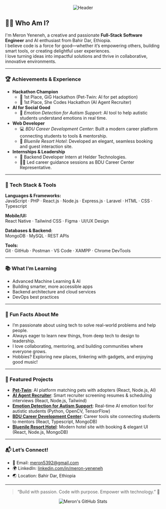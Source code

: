 <!-- Header Banner -->
<p align="center">
  <img src="https://capsule-render.vercel.app/api?type=waving&color=0:2d8cff,100:6de195&height=180&section=header&text=Hi%20👋%20I'm%20Meron%20Yeneneh&fontSize=40&fontAlign=50&fontColor=ffffff" alt="Header"/>
</p>

## 👩‍💻 Who Am I?

I'm Meron Yeneneh, a creative and passionate **Full-Stack Software Engineer** and AI enthusiast from Bahir Dar, Ethiopia.  
I believe code is a force for good—whether it’s empowering others, building smart tools, or creating delightful user experiences.  
I love turning ideas into impactful solutions and thrive in collaborative, innovative environments.  

---

### 🏆 Achievements & Experience

- **Hackathon Champion**
  - 🥇 1st Place, GiG Hackathon (Pet-Twin: AI for pet adoption)
  - 🥇 1st Place, She Codes Hackathon (AI Agent Recruiter)
- **AI for Social Good**
  - 🤖 *Emotion Detection for Autism Support*: AI tool to help autistic students understand emotions in real time.
- **Web Developer**
  - 💻 *BDU Career Development Center*: Built a modern career platform connecting students to tools & mentorship.
  - 🏨 *Bluenile Resort Hotel*: Developed an elegant, seamless booking and guest interaction site.
- **Internships & Leadership**
  - 💼 Backend Developer Intern at Helder Technologies.
  - 🧑‍🏫 Led career guidance sessions as BDU Career Center Representative.

---

### 🚀 Tech Stack & Tools

**Languages & Frameworks:**  
JavaScript · PHP · React.js · Node.js · Express.js · Laravel · HTML · CSS · Typescript

**Mobile/UI:**  
React Native · Tailwind CSS · Figma · UI/UX Design

**Databases & Backend:**  
MongoDB · MySQL · REST APIs

**Tools:**  
Git · GitHub · Postman · VS Code · XAMPP · Chrome DevTools

---

### 📚 What I’m Learning

- Advanced Machine Learning & AI
- Building smarter, more accessible apps
- Backend architecture and cloud services
- DevOps best practices

---

### 🎉 Fun Facts About Me

- I’m passionate about using tech to solve real-world problems and help people.
- Always eager to learn new things, from deep tech to design to leadership.
- I love collaborating, mentoring, and building communities where everyone grows.
- Hobbies? Exploring new places, tinkering with gadgets, and enjoying good music!

---

### 🌟 Featured Projects

- **[Pet-Twin](https://github.com/Meron16/AI-Agent-Recruiter)**: AI platform matching pets with adopters (React, Node.js, AI)
- **[AI Agent Recruiter](https://github.com/Meron16/AI-Agent-Recruiter)**: Smart recruiter screening resumes & scheduling interviews (React, Node.js, Tailwind)
- **[Emotion Detection for Autism Support](https://github.com/Meron16/Emotion-Detection)**: Real-time AI emotion tool for autistic students (Python, OpenCV, TensorFlow)
- **[BDU Career Development Center](https://github.com/Meron16/dental-clinical-system)**: Career tools site connecting students to mentors (React, Typescript, MongoDB)
- **[Bluenile Resort Hotel](https://github.com/Meron16/Blue-Nile-Backened)**: Modern hotel site with booking & elegant UI (React, Node.js, MongoDB)

---

### 📬 Let’s Connect!

- 📧 Email: meron5392@gmail.com
- 🌍 LinkedIn: [linkedin.com/in/meron-yeneneh](https://linkedin.com/in/meron-yeneneh)
- 🌏 Location: Bahir Dar, Ethiopia

---

> “Build with passion. Code with purpose. Empower with technology.” 🚀

<p align="center">
  <img src="https://github-readme-stats.vercel.app/api?username=Meron16&show_icons=true&theme=radical" alt="Meron's GitHub Stats"/>
</p>
